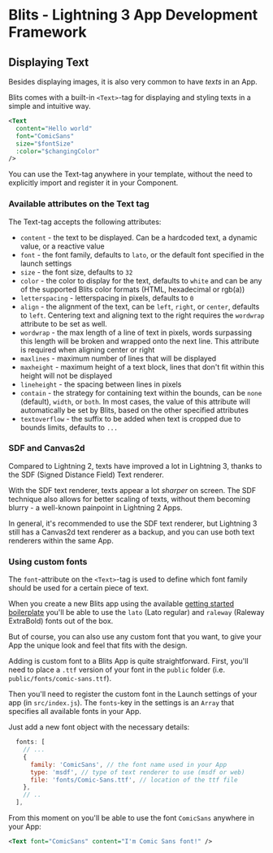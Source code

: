 # Blits - Lightning 3 App Development Framework

## Displaying Text

Besides displaying images, it is also very common to have _texts_ in an App.

Blits comes with a built-in `<Text>`-tag for displaying and styling texts in a simple and intuitive way.

```xml
<Text
  content="Hello world"
  font="ComicSans"
  size="$fontSize"
  :color="$changingColor"
/>

```
You can use the Text-tag anywhere in your template, without the need to explicitly import and register it in your Component.

### Available attributes on the Text tag

The Text-tag accepts the following attributes:

- `content` - the text to be displayed. Can be a hardcoded text, a dynamic value, or a reactive value
- `font` - the font family, defaults to `lato`, or the default font specified in the launch settings
- `size`  - the font size, defaults to `32`
- `color` - the color to display for the text, defaults to `white` and can be any of the supported Blits color formats (HTML, hexadecimal or rgb(a))
- `letterspacing` - letterspacing in pixels, defaults to `0`
- `align` - the alignment of the text, can be `left`, `right`, or `center`, defaults to `left`. Centering text and aligning text to the right requires the `wordwrap` attribute to be set as well.
- `wordwrap` - the max length of a line of text in pixels, words surpassing this length will be broken and wrapped onto the next line. This attribute is required when aligning center or right
- `maxlines` - maximum number of lines that will be displayed
- `maxheight` - maximum height of a text block, lines that don't fit within this height will not be displayed
- `lineheight` - the spacing between lines in pixels
- `contain` - the strategy for containing text within the bounds, can be `none` (default), `width`, or `both`. In most cases, the value of this attribute will automatically be set by Blits, based on the other specified attributes
- `textoverflow` - the suffix to be added when text is cropped due to bounds limits, defaults to `...`


### SDF and Canvas2d

Compared to Lightning 2, texts have improved a lot in Lightning 3, thanks to the SDF (Signed Distance Field) Text renderer.

With the SDF text renderer, texts appear a lot _sharper_ on screen. The SDF technique also allows for better scaling of texts, without them becoming blurry - a well-known painpoint in Lightning 2 Apps.

 In general, it's recommended to use the SDF text renderer, but Lightning 3 still has a Canvas2d text renderer as a backup, and you can use both text renderers within the same App.

### Using custom fonts

The `font`-attribute on the `<Text>`-tag is used to define which font family should be used for a certain piece of text.

When you create a new Blits app using the available [getting started boilerplate](../getting_started/getting_started.md) you'll be able to use the `lato` (Lato regular) and `raleway` (Raleway ExtraBold) fonts out of the box.

But of course, you can also use any custom font that you want, to give your App the unique look and feel that fits with the design.

Adding is custom font to a Blits App is quite straightforward. First, you'll need to place a `.ttf` version of your font in the `public` folder (i.e. `public/fonts/comic-sans.ttf`).

Then you'll need to register the custom font in the Launch settings of your app (in `src/index.js`). The `fonts`-key in the settings is an `Array` that specifies all available fonts in your App.

Just add a new font object with the necessary details:

```js
  fonts: [
    // ...
    {
      family: 'ComicSans', // the font name used in your App
      type: 'msdf', // type of text renderer to use (msdf or web)
      file: 'fonts/Comic-Sans.ttf', // location of the ttf file
    },
    // ..
  ],
  ```

From this moment on you'll be able to use the font `ComicSans` anywhere in your App:

```xml
<Text font="ComicSans" content="I'm Comic Sans font!" />
```

